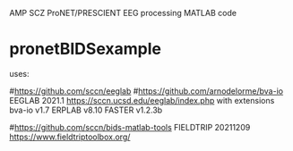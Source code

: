 AMP SCZ ProNET/PRESCIENT EEG processing MATLAB code
# pronetBIDSexample

uses:

#https://github.com/sccn/eeglab
#https://github.com/arnodelorme/bva-io
EEGLAB 2021.1 https://sccn.ucsd.edu/eeglab/index.php
with extensions
	bva-io v1.7
	ERPLAB v8.10
	FASTER v1.2.3b

#https://github.com/sccn/bids-matlab-tools
FIELDTRIP 20211209 https://www.fieldtriptoolbox.org/

